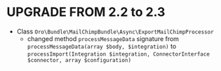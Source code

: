 UPGRADE FROM 2.2 to 2.3
=======================

- Class `Oro\Bundle\MailChimpBundle\Async\ExportMailChimpProcessor`
    - changed method `processMessageData` signature from `processMessageData(array $body, $integration)` to `processImport(Integration $integration, ConnectorInterface $connector, array $configuration)`
